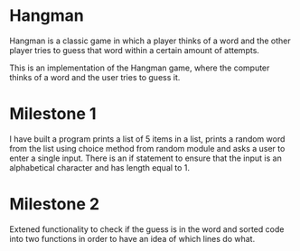 # Hangman
Hangman is a classic game in which a player thinks of a word and the other player tries to guess that word within a certain amount of attempts.

This is an implementation of the Hangman game, where the computer thinks of a word and the user tries to guess it. 

# Milestone 1
I have built a program prints a list of 5 items in a list, prints a random word from the list using choice method from random module and asks a user to enter a single input. There is an if statement to ensure that the input is an alphabetical character and has length equal to 1.

# Milestone 2
Extened functionality to check if the guess is in the word and sorted code into two functions in order to have an idea of which lines do what.